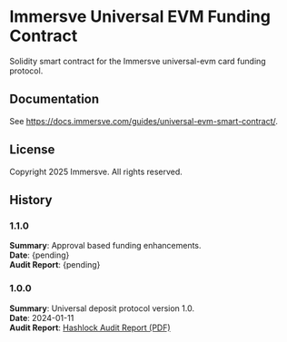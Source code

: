 # Immersve Universal EVM Funding Contract

Solidity smart contract for the Immersve universal-evm card funding protocol.


## Documentation

See https://docs.immersve.com/guides/universal-evm-smart-contract/.


## License

Copyright 2025 Immersve. All rights reserved.


## History


### 1.1.0

**Summary**: Approval based funding enhancements.<br>
**Date**: {pending}<br>
**Audit Report**: {pending}


### 1.0.0

**Summary**: Universal deposit protocol version 1.0.<br>
**Date**: 2024-01-11<br>
**Audit Report**: [Hashlock Audit Report (PDF)](https://static.immersve.com/public-reports/smart-contracts/funding-contract-universal-evm/202311-hashlock_immersve_v12_22_02_2024.pdf)<br>
